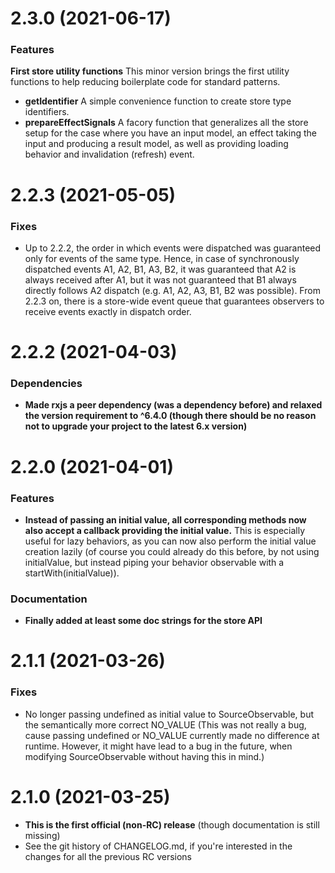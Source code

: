# 2.3.0 (2021-06-17)

### Features

**First store utility functions** This minor version brings the first utility functions to help reducing boilerplate code for standard patterns.
- **getIdentifier** A simple convenience function to create store type identifiers.
- **prepareEffectSignals** A facory function that generalizes all the store setup for the case where you have an input model, an effect taking the input and producing a result model, as well as providing loading behavior and invalidation (refresh) event.

# 2.2.3 (2021-05-05)

### Fixes

- Up to 2.2.2, the order in which events were dispatched was guaranteed only for events of the same type. Hence, in case of synchronously dispatched events A1, A2, B1, A3, B2, it was guaranteed that A2 is always received after A1, but it was not guaranteed that B1 always directly follows A2 dispatch (e.g. A1, A2, A3, B1, B2 was possible). From 2.2.3 on, there is a store-wide event queue that guarantees observers to receive events exactly in dispatch order.

# 2.2.2 (2021-04-03)

### Dependencies

- **Made rxjs a peer dependency (was a dependency before) and relaxed the version requirement to ^6.4.0 (though there should be no reason not to upgrade your project to the latest 6.x version)**

# 2.2.0 (2021-04-01)

### Features

- **Instead of passing an initial value, all corresponding methods now also accept a callback providing the initial value.** This is especially useful for lazy behaviors, as you can now also perform the initial value creation lazily (of course you could already do this before, by not using initialValue, but instead piping your behavior observable with a startWith(initialValue)).

### Documentation

- **Finally added at least some doc strings for the store API**

# 2.1.1 (2021-03-26)

### Fixes

- No longer passing undefined as initial value to SourceObservable, but the semantically more correct NO_VALUE (This was not really a bug, cause passing undefined or NO_VALUE currently made no difference at runtime. However, it might have lead to a bug in the future, when modifying SourceObservable without having this in mind.)

# 2.1.0 (2021-03-25)

- **This is the first official (non-RC) release** (though documentation is still missing)
- See the git history of CHANGELOG.md, if you're interested in the changes for all the previous RC versions
